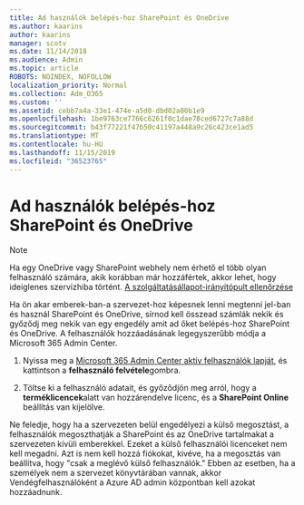 ```yaml
---
title: Ad használók belépés-hoz SharePoint és OneDrive
ms.author: kaarins
author: kaarins
manager: scotv
ms.date: 11/14/2018
ms.audience: Admin
ms.topic: article
ROBOTS: NOINDEX, NOFOLLOW
localization_priority: Normal
ms.collection: Adm_O365
ms.custom: ''
ms.assetid: cebb7a4a-33e1-474e-a5d0-dbd02a80b1e9
ms.openlocfilehash: 1be9763ce7766c6261f0c1dae78ced6727c7a88d
ms.sourcegitcommit: b43f77221f47b50c41197a448a9c26c423ce1ad5
ms.translationtype: MT
ms.contentlocale: hu-HU
ms.lasthandoff: 11/15/2019
ms.locfileid: "36523765"
---
```

# <a name="give-users-access-to-sharepoint-and-onedrive"></a>Ad használók belépés-hoz SharePoint és OneDrive

> [!NOTE]
> Ha egy OneDrive vagy SharePoint webhely nem érhető el több olyan felhasználó számára, akik korábban már hozzáfértek, akkor lehet, hogy ideiglenes szervizhiba történt. [A szolgáltatásállapot-irányítópult ellenőrzése](https://portal.office.com/adminportal/home#/servicehealth)
  
Ha ön akar emberek-ban-a szervezet-hoz képesnek lenni megtenni jel-ban és használ SharePoint és OneDrive, sírnod kell összead számlák nekik és győződj meg nekik van egy engedély amit ad őket belépés-hoz SharePoint és OneDrive. A felhasználók hozzáadásának legegyszerűbb módja a Microsoft 365 Admin Center.
  
1. Nyissa meg a [Microsoft 365 Admin Center aktív felhasználók lapját](https://portal.office.com/adminportal/home#/users), és kattintson a **felhasználó felvétele**gombra.
    
2. Töltse ki a felhasználó adatait, és győződjön meg arról, hogy a **terméklicencek**alatt van hozzárendelve licenc, és a **SharePoint Online** beállítás van kijelölve. 
    
Ne feledje, hogy ha a szervezeten belül engedélyezi a külső megosztást, a felhasználók megoszthatják a SharePoint és az OneDrive tartalmakat a szervezeten kívüli emberekkel. Ezeket a külső felhasználói licenceket nem kell megadni. Azt is nem kell hozzá fiókokat, kivéve, ha a megosztás van beállítva, hogy "csak a meglévő külső felhasználók." Ebben az esetben, ha a személyek nem a szervezet könyvtárában vannak, akkor Vendégfelhasználóként a Azure AD admin központban kell azokat hozzáadnunk.
  

